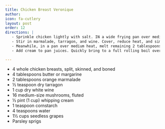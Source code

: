 ```yaml
---
title: Chicken Breast Veronique
author: 
icon: fa-cutlery
layout: post
order: 12
directions: |
   - Sprinkle chicken lightly with salt. IN a wide frying pan over medium heat, melt 2 tablespoons of the butter. Add chicken breasts and cook, turning, until golden on each side.
   - Stir in marmalade, tarragon, and wine. Cover, reduce heat, and simmer until meat in thickest portion is no longer pink when slashed (~15 minutes). Transfer chicken to a warm serving dish, reserving juices.
   - Meanwhile, in a pan over medium heat, melt remaining 2 tablespoons of butter. Add mushrooms and cook, stirring, until liquid has evaporated. Set aside.
   - Add cream to pan juices. Quickly bring to a full rolling boil over medium-high heat. Mix cornstarch and water; stir into sauce. Return sauce to a boil, stirring. Add grapes, return sauce to a boil gain, and pour over chicken. Garnish with mushrooms and parsley.

---
```


<ul>
	<li>4 whole chicken breasts, split, skinned, and boned</li>
	<li>4 tablespoons butter or margarine</li>
	<li>2 tablespoons orange marmalade</li>
	<li>½ teaspoon dry tarragon</li>
	<li>1 cup dry white wine</li>
	<li>16 medium-size mushrooms, fluted</li>
	<li>½ pint (1 cup) whipping cream</li>
	<li>1 teaspoon cornstarch</li>
	<li>4 teaspoons water</li>
	<li>1½ cups seedless grapes</li>
	<li>Parsley sprigs</li>
</ul>